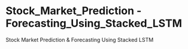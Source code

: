 # Stock_Market_Prediction - Forecasting_Using_Stacked_LSTM
Stock Market Prediction &amp; Forecasting Using Stacked LSTM
